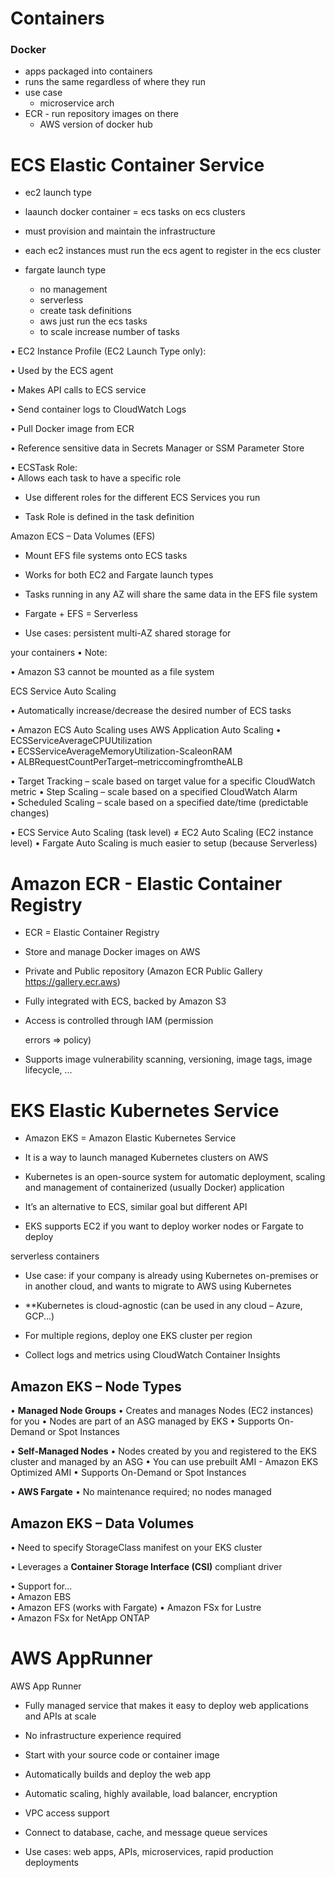 # Containers
### Docker
- apps packaged into containers
- runs the same regardless of where they run
- use case
	- microservice arch
- ECR - run repository images on there
	- AWS version of docker hub
# ECS Elastic Container Service
- ec2 launch type
- laaunch docker container = ecs tasks on ecs clusters
- must provision and maintain the infrastructure
- each ec2 instances must run the ecs agent to register in the ecs cluster 

- fargate launch type
	- no management
	- serverless
	- create task definitions
	- aws just run the ecs tasks
	- to scale increase number of tasks

• EC2 Instance Profile (EC2 Launch Type only):

• Used by the ECS agent

• Makes API calls to ECS service

• Send container logs to CloudWatch Logs

• Pull Docker image from ECR

• Reference sensitive data in Secrets Manager or SSM Parameter Store

• ECSTask Role:  
• Allows each task to have a specific role

- Use different roles for the different ECS Services you run
    
- Task Role is defined in the task definition

Amazon ECS – Data Volumes (EFS)

- Mount EFS file systems onto ECS tasks
    
- Works for both EC2 and Fargate launch types
    
- Tasks running in any AZ will share the same data in the EFS file system
    

- Fargate + EFS = Serverless
    
- Use cases: persistent multi-AZ shared storage for
    

your containers • Note:

• Amazon S3 cannot be mounted as a file system

ECS Service Auto Scaling

• Automatically increase/decrease the desired number of ECS tasks

• Amazon ECS Auto Scaling uses AWS Application Auto Scaling • ECSServiceAverageCPUUtilization  
• ECSServiceAverageMemoryUtilization-ScaleonRAM  
• ALBRequestCountPerTarget–metriccomingfromtheALB

• Target Tracking – scale based on target value for a specific CloudWatch metric • Step Scaling – scale based on a specified CloudWatch Alarm  
• Scheduled Scaling – scale based on a specified date/time (predictable changes)

• ECS Service Auto Scaling (task level) ≠ EC2 Auto Scaling (EC2 instance level) • Fargate Auto Scaling is much easier to setup (because Serverless)

# Amazon ECR - Elastic Container Registry

- ECR = Elastic Container Registry
    
- Store and manage Docker images on AWS
    
- Private and Public repository (Amazon ECR Public Gallery https://gallery.ecr.aws)
    
- Fully integrated with ECS, backed by Amazon S3
    
- Access is controlled through IAM (permission
    
    errors => policy)
    
- Supports image vulnerability scanning, versioning, image tags, image lifecycle, ...
# EKS Elastic Kubernetes Service
- Amazon EKS = Amazon Elastic Kubernetes Service
    
- It is a way to launch managed Kubernetes clusters on AWS
    
- Kubernetes is an open-source system for automatic deployment, scaling and management of containerized (usually Docker) application
    
- It’s an alternative to ECS, similar goal but different API
    
- EKS supports EC2 if you want to deploy worker nodes or Fargate to deploy
    

serverless containers

- Use case: if your company is already using Kubernetes on-premises or in another cloud, and wants to migrate to AWS using Kubernetes
    
- **Kubernetes is cloud-agnostic (can be used in any cloud – Azure, GCP...)
    
- For multiple regions, deploy one EKS cluster per region
    
- Collect logs and metrics using CloudWatch Container Insights

## Amazon EKS – Node Types

• **Managed Node Groups**
• Creates and manages Nodes (EC2 instances) for you
• Nodes are part of an ASG managed by EKS • Supports On-Demand or Spot Instances

• **Self-Managed Nodes** 
• Nodes created by you and registered to the EKS cluster and managed by an ASG
• You can use prebuilt AMI - Amazon EKS Optimized AMI • Supports On-Demand or Spot Instances

• **AWS Fargate**
• No maintenance required; no nodes managed

## Amazon EKS – Data Volumes  
• Need to specify StorageClass manifest on your EKS cluster

• Leverages a **Container Storage Interface (CSI)** compliant driver

• Support for...  
• Amazon EBS  
• Amazon EFS (works with Fargate) • Amazon FSx for Lustre  
• Amazon FSx for NetApp ONTAP
# AWS AppRunner
AWS App Runner

- Fully managed service that makes it easy to deploy web applications and APIs at scale
    
- No infrastructure experience required
    
- Start with your source code or container image
    
- Automatically builds and deploy the web app
    
- Automatic scaling, highly available, load balancer, encryption
    
- VPC access support
    
- Connect to database, cache, and message queue services
    
- Use cases: web apps, APIs, microservices, rapid production deployments
